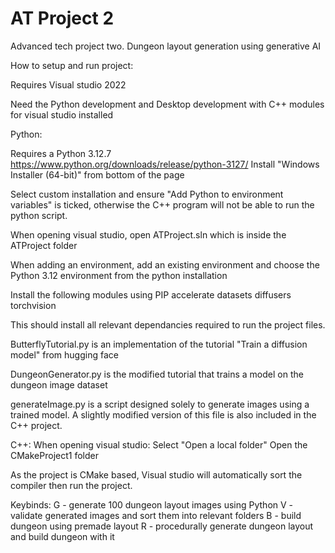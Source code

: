 # AT Project 2
Advanced tech project two. Dungeon layout generation using generative AI

How to setup and run project:

Requires Visual studio 2022

Need the Python development and Desktop development with C++ modules
for visual studio installed

Python:

Requires a Python 3.12.7
https://www.python.org/downloads/release/python-3127/
Install "Windows Installer (64-bit)" from bottom of the page

Select custom installation and ensure "Add Python to environment variables" 
is ticked, otherwise the C++ program will not be able to run the python script.

When opening visual studio, open ATProject.sln which is inside the ATProject folder

When adding an environment, add an existing environment and choose
the Python 3.12 environment from the python installation

Install the following modules using PIP
accelerate
datasets
diffusers
torchvision

This should install all relevant dependancies required to run the project files.

ButterflyTutorial.py is an implementation of the tutorial "Train a diffusion model"
from hugging face

DungeonGenerator.py is the modified tutorial that trains a model on the dungeon
image dataset

generateImage.py is a script designed solely to generate images using a trained model.
A slightly modified version of this file is also included in the C++ project.

C++:
When opening visual studio:
	Select "Open a local folder"
	Open the CMakeProject1 folder

As the project is CMake based, Visual studio will automatically sort the compiler
then run the project.

Keybinds:
	G - generate 100 dungeon layout images using Python
	V - validate generated images and sort them into relevant folders
	B - build dungeon using premade layout
	R - procedurally generate dungeon layout and build dungeon with it
